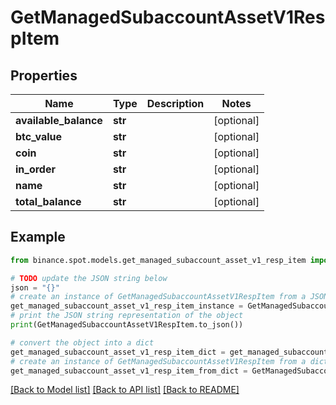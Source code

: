 # GetManagedSubaccountAssetV1RespItem


## Properties

Name | Type | Description | Notes
------------ | ------------- | ------------- | -------------
**available_balance** | **str** |  | [optional] 
**btc_value** | **str** |  | [optional] 
**coin** | **str** |  | [optional] 
**in_order** | **str** |  | [optional] 
**name** | **str** |  | [optional] 
**total_balance** | **str** |  | [optional] 

## Example

```python
from binance.spot.models.get_managed_subaccount_asset_v1_resp_item import GetManagedSubaccountAssetV1RespItem

# TODO update the JSON string below
json = "{}"
# create an instance of GetManagedSubaccountAssetV1RespItem from a JSON string
get_managed_subaccount_asset_v1_resp_item_instance = GetManagedSubaccountAssetV1RespItem.from_json(json)
# print the JSON string representation of the object
print(GetManagedSubaccountAssetV1RespItem.to_json())

# convert the object into a dict
get_managed_subaccount_asset_v1_resp_item_dict = get_managed_subaccount_asset_v1_resp_item_instance.to_dict()
# create an instance of GetManagedSubaccountAssetV1RespItem from a dict
get_managed_subaccount_asset_v1_resp_item_from_dict = GetManagedSubaccountAssetV1RespItem.from_dict(get_managed_subaccount_asset_v1_resp_item_dict)
```
[[Back to Model list]](../README.md#documentation-for-models) [[Back to API list]](../README.md#documentation-for-api-endpoints) [[Back to README]](../README.md)


